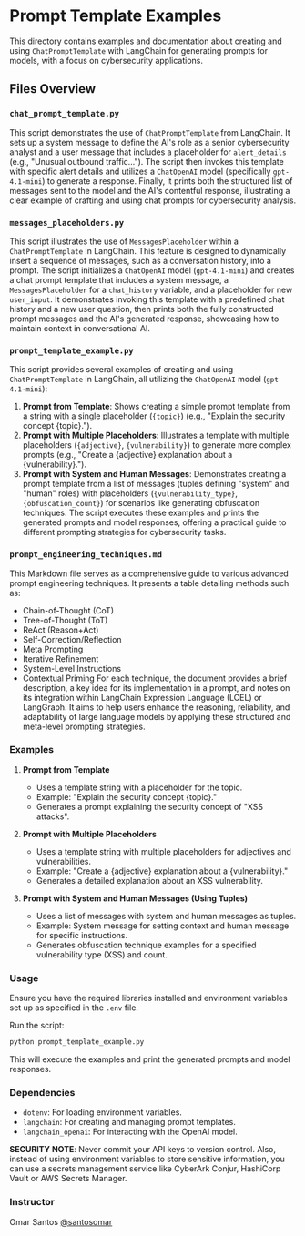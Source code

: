 # Prompt Template Examples

This directory contains examples and documentation about creating and using `ChatPromptTemplate` with LangChain for generating prompts for models, with a focus on cybersecurity applications.

## Files Overview

### `chat_prompt_template.py`
This script demonstrates the use of `ChatPromptTemplate` from LangChain. It sets up a system message to define the AI's role as a senior cybersecurity analyst and a user message that includes a placeholder for `alert_details` (e.g., "Unusual outbound traffic..."). The script then invokes this template with specific alert details and utilizes a `ChatOpenAI` model (specifically `gpt-4.1-mini`) to generate a response. Finally, it prints both the structured list of messages sent to the model and the AI's contentful response, illustrating a clear example of crafting and using chat prompts for cybersecurity analysis.

### `messages_placeholders.py`
This script illustrates the use of `MessagesPlaceholder` within a `ChatPromptTemplate` in LangChain. This feature is designed to dynamically insert a sequence of messages, such as a conversation history, into a prompt. The script initializes a `ChatOpenAI` model (`gpt-4.1-mini`) and creates a chat prompt template that includes a system message, a `MessagesPlaceholder` for a `chat_history` variable, and a placeholder for new `user_input`. It demonstrates invoking this template with a predefined chat history and a new user question, then prints both the fully constructed prompt messages and the AI's generated response, showcasing how to maintain context in conversational AI.

### `prompt_template_example.py`
This script provides several examples of creating and using `ChatPromptTemplate` in LangChain, all utilizing the `ChatOpenAI` model (`gpt-4.1-mini`):
1.  **Prompt from Template**: Shows creating a simple prompt template from a string with a single placeholder (`{topic}`) (e.g., "Explain the security concept {topic}.").
2.  **Prompt with Multiple Placeholders**: Illustrates a template with multiple placeholders (`{adjective}`, `{vulnerability}`) to generate more complex prompts (e.g., "Create a {adjective} explanation about a {vulnerability}.").
3.  **Prompt with System and Human Messages**: Demonstrates creating a prompt template from a list of messages (tuples defining "system" and "human" roles) with placeholders (`{vulnerability_type}`, `{obfuscation_count}`) for scenarios like generating obfuscation techniques.
The script executes these examples and prints the generated prompts and model responses, offering a practical guide to different prompting strategies for cybersecurity tasks.

### `prompt_engineering_techniques.md`
This Markdown file serves as a comprehensive guide to various advanced prompt engineering techniques. It presents a table detailing methods such as:
- Chain-of-Thought (CoT)
- Tree-of-Thought (ToT)
- ReAct (Reason+Act)
- Self-Correction/Reflection
- Meta Prompting
- Iterative Refinement
- System-Level Instructions
- Contextual Priming
For each technique, the document provides a brief description, a key idea for its implementation in a prompt, and notes on its integration within LangChain Expression Language (LCEL) or LangGraph. It aims to help users enhance the reasoning, reliability, and adaptability of large language models by applying these structured and meta-level prompting strategies.

### Examples

1. **Prompt from Template**
   - Uses a template string with a placeholder for the topic.
   - Example: "Explain the security concept {topic}."
   - Generates a prompt explaining the security concept of "XSS attacks".

2. **Prompt with Multiple Placeholders**
   - Uses a template string with multiple placeholders for adjectives and vulnerabilities.
   - Example: "Create a {adjective} explanation about a {vulnerability}."
   - Generates a detailed explanation about an XSS vulnerability.

3. **Prompt with System and Human Messages (Using Tuples)**
   - Uses a list of messages with system and human messages as tuples.
   - Example: System message for setting context and human message for specific instructions.
   - Generates obfuscation technique examples for a specified vulnerability type (XSS) and count.

### Usage

Ensure you have the required libraries installed and environment variables set up as specified in the `.env` file.

Run the script:
```bash
python prompt_template_example.py
```

This will execute the examples and print the generated prompts and model responses.

### Dependencies

- `dotenv`: For loading environment variables.
- `langchain`: For creating and managing prompt templates.
- `langchain_openai`: For interacting with the OpenAI model.

**SECURITY NOTE**: Never commit your API keys to version control. Also, instead of using environment variables to store sensitive information, you can use a secrets management service like CyberArk Conjur, HashiCorp Vault or AWS Secrets Manager.

### Instructor

Omar Santos [@santosomar](https://github.com/santosomar)

